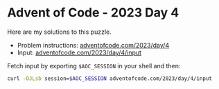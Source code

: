 # Advent of Code - 2023 Day 4
Here are my solutions to this puzzle.

* Problem instructions: [adventofcode.com/2023/day/4](https://adventofcode.com/2023/day/4)
* Input: [adventofcode.com/2023/day/4/input](https://adventofcode.com/2023/day/4/input)

Fetch input by exporting `$AOC_SESSION` in your shell and then:
```bash
curl -OJLsb session=$AOC_SESSION adventofcode.com/2023/day/4/input
```
